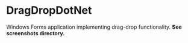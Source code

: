 # DragDropDotNet
Windows Forms application implementing drag-drop functionality.
<b>See screenshots directory.<b>
